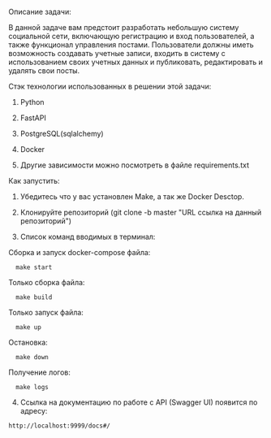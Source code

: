 Описание задачи:
  
В данной задаче вам предстоит разработать небольшую систему социальной сети, включающую регистрацию и вход пользователей, а также функционал управления постами. Пользователи должны иметь возможность создавать учетные записи, входить в систему с использованием своих учетных данных и публиковать, редактировать и удалять свои посты.

Стэк технологии использованных в решении этой задачи: 

  1) Python

  2) FastAPI

  3) PostgreSQL(sqlalchemy)

  4) Docker

  5) Другие зависимости можно посмотреть в файле requirements.txt

Как запустить:

1) Убедитесь что у вас установлен Make, а так же Docker Desctop.

2) Клонируйте репозиторий (git clone -b master "URL ссылка на данный репозиторий")

3) Список команд вводимых в терминал:

  Сборка и запуск docker-compose файла:
      
      make start

  Только сборка файла:

      make build

  Только запуск файла:

      make up

  Остановка:

      make down

  Получение логов:

      make logs

  4) Ссылка на документацию по работе с API (Swagger UI) появится по адресу:

    http://localhost:9999/docs#/
